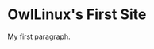 <!DOCTYPE html>
<html>
<body>

<h1>OwlLinux's First Site</h1>
<p>My first paragraph.</p>

</body>
</html>
